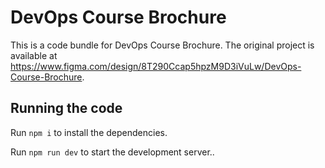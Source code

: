 
  # DevOps Course Brochure

  This is a code bundle for DevOps Course Brochure. The original project is available at https://www.figma.com/design/8T290Ccap5hpzM9D3iVuLw/DevOps-Course-Brochure.

  ## Running the code

  Run `npm i` to install the dependencies.

  Run `npm run dev` to start the development server..
  
